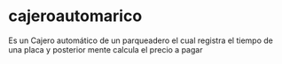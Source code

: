 # cajeroautomarico
Es un Cajero automático de un parqueadero el cual  registra el tiempo de una placa y posterior mente calcula el precio a pagar
